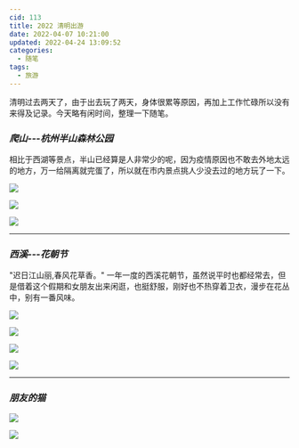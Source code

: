 ```yaml
---
cid: 113
title: 2022 清明出游
date: 2022-04-07 10:21:00
updated: 2022-04-24 13:09:52
categories: 
  - 随笔
tags: 
  - 旅游
---
```



清明过去两天了，由于出去玩了两天，身体很累等原因，再加上工作忙碌所以没有来得及记录。今天略有闲时间，整理一下随笔。

<!-- more -->
### *爬山---杭州半山森林公园*

相比于西湖等景点，半山已经算是人非常少的呢，因为疫情原因也不敢去外地太远的地方，万一给隔离就完蛋了，所以就在市内景点挑人少没去过的地方玩了一下。

![](https://oss.zburu.com/i/2022/04/24/6264dae6c5837.png)

![](https://oss.zburu.com/i/2022/04/24/6264daea5f9f2.png)

![](https://oss.zburu.com/i/2022/04/24/6264dafb3f999.png)

---

### *西溪---花朝节*

"迟日江山丽,春风花草香。" 一年一度的西溪花朝节，虽然说平时也都经常去，但是借着这个假期和女朋友出来闲逛，也挺舒服，刚好也不热穿着卫衣，漫步在花丛中，别有一番风味。

![](https://oss.zburu.com/i/2022/04/24/6264daff29e9e.png)

![](https://oss.zburu.com/i/2022/04/24/6264daffc5375.png)

![](https://oss.zburu.com/i/2022/04/24/6264db0bd8f81.png)

![](https://oss.zburu.com/i/2022/04/24/6264db0dac44e.png)

---

### *朋友的猫*

![](https://oss.zburu.com/i/2022/04/24/6264db886c1b3.png)

![](https://oss.zburu.com/i/2022/04/24/6264db86c8c56.png)